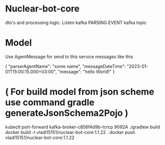 # Nuclear-bot-core
dto's and processing logic. Listen kafka PARSING.EVENT kafka topic


# Model
Use AgentMessage for send to this service messages like this

{
  "parserAgentName": "some name",
  "messageDateTime": "2023-01-01T15:00:15.000+03:00",
  "message": "hello World!"
}

# ( For build model from json scheme use command  gradle generateJsonSchema2Pojo )

kubectl port-forward kafka-broker-c856f4d9b-tcrcp 9092A
./gradlew build
docker build -t vladi15151/nuclear-bot-core:1.1.22 .
docker push vladi15151/nuclear-bot-core:1.1.22
